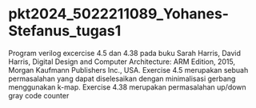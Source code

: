 # pkt2024_5022211089_Yohanes-Stefanus_tugas1
Program verilog excercise 4.5 dan 4.38 pada buku Sarah Harris, David Harris, Digital Design and Computer Architecture: ARM Edition, 2015, Morgan Kaufmann Publishers Inc., USA. Exercise 4.5 merupakan sebuah permasalahan yang dapat diselesaikan dengan minimalisasi gerbang menggunakan k-map. Exercise 4.38 merupakan permasalahan up/down gray code counter
